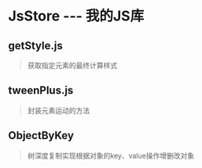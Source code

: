 # JsStore --- 我的JS库

## getStyle.js
> 获取指定元素的最终计算样式

## tweenPlus.js
> 封装元素运动的方法

## ObjectByKey
> 树深度复制实现根据对象的key、value操作增删改对象
